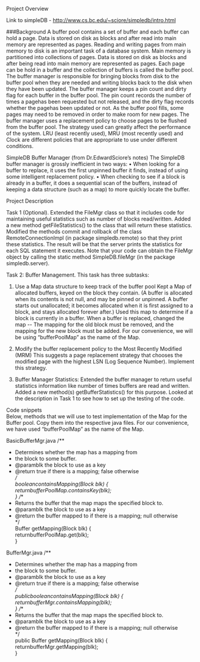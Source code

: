 
Project Overview


Link to simpleDB - 
http://www.cs.bc.edu/~sciore/simpledb/intro.html

###Background
A buffer pool contains a set of buffer and each buffer can hold a page. Data is stored on disk as blocks and after read into main memory are represented as pages. Reading and writing pages from main memory to disk is an important task of a database system.  Main memory is partitioned into collections of pages. Data is stored on disk as blocks and after being read into main memory are represented as pages. Each page can be hold in a buffer and the collection of buffers is called the buffer pool. The buffer manager is responsible for bringing blocks from disk to the buffer pool when they are needed and writing blocks back to the disk when they have been updated.  The buffer manager keeps a pin count and dirty flag for each buffer in the buffer pool.  The pin count records the number of times a pagehas been requested but not released, and the dirty flag records whether the pagehas been updated or not.  As the buffer pool fills, some pages may need to be removed in order to make room for new pages. The buffer manager uses a replacement policy to choose pages to be flushed from the buffer pool.  The strategy used can greatly affect the performance of the system. LRU (least recently used), MRU (most recently used) and Clock are different policies that are appropriate to use under different conditions.

SimpleDB  Buffer Manager (from Dr.EdwardSciore’s notes)
The SimpleDB buffer manager is grossly inefficient in two ways: 
•	When looking for a buffer to replace, it uses the first unpinned buffer it finds, instead of using some intelligent replacement policy. 
•	When checking to see if a block is already in a buffer, it does a sequential scan of the buffers, instead of keeping a data structure (such as a map) to more quickly locate the buffer. 

Project Description

Task 1 (Optional). Extended the FileMgr class so that it includes code for maintaining useful statistics such as number of blocks read/written. Added a new method getFileStatistics() to the class that will return these statistics. Modified the methods commit and rollback of the class RemoteConnectionImpl (in package simpledb.remote) so that they print these statistics. The result will be that the server prints the statistics for each SQL statement it executes. Note that your code can obtain the FileMgr object by calling the static method SimpleDB.fileMgr (in the package simpledb.server).


Task 2: Buffer Management. This task has three subtasks: 
1.	Use a Map data structure to keep track of the buffer pool
Kept a Map of allocated buffers, keyed on the block they contain.  (A buffer is allocated when its contents is not null, and may be pinned or unpinned.  A buffer starts out unallocated; it becomes allocated when it is first assigned to a block, and stays allocated forever after.)  Used this map to determine if a block is currently in a buffer.  When a buffer is replaced, changed the map -- The mapping for the old block must be removed, and the mapping for the new block must be added.  For our convenience, we will be using “bufferPoolMap” as the name of the Map. 


2.	Modify the buffer replacement policy to the Most Recently Modified (MRM)
This suggests a page replacement strategy that chooses the modified page with the highest LSN (Log Sequence Number). Implement this strategy.
   
3.	Buffer Manager Statistics: 
Extended the buffer manager to return useful statistics information like number of times buffers are read and written. Added a new method(s) getBufferStatistics() for this purpose. Looked at the description in Task 1 to see how to set up the testing of the code.



Code snippets 	
Below, methods that we will use to test implementation of the Map for the Buffer pool. Copy them into the respective java files. For our convenience, we have used “bufferPoolMap” as the name of the Map. 

BasicBufferMgr.java 
/**  
* Determines whether the map has a mapping from  
* the block to some buffer.  
* @paramblk the block to use as a key  
* @return true if there is a mapping; false otherwise  
*/  
booleancontainsMapping(Block blk) {  
returnbufferPoolMap.containsKey(blk);  
} 
/**  
* Returns the buffer that the map maps the specified block to.  
* @paramblk the block to use as a key  
* @return the buffer mapped to if there is a mapping; null otherwise  
*/  
Buffer getMapping(Block blk) {  
returnbufferPoolMap.get(blk);  
} 

BufferMgr.java 
/**  
* Determines whether the map has a mapping from  
* the block to some buffer.  
* @paramblk the block to use as a key  
* @return true if there is a mapping; false otherwise  
*/  
publicbooleancontainsMapping(Block blk) {  
returnbufferMgr.containsMapping(blk);  
} 
/**  
* Returns the buffer that the map maps the specified block to.  
* @paramblk the block to use as a key  
* @return the buffer mapped to if there is a mapping; null otherwise  
*/  
public Buffer getMapping(Block blk) {  
returnbufferMgr.getMapping(blk);  
}  
